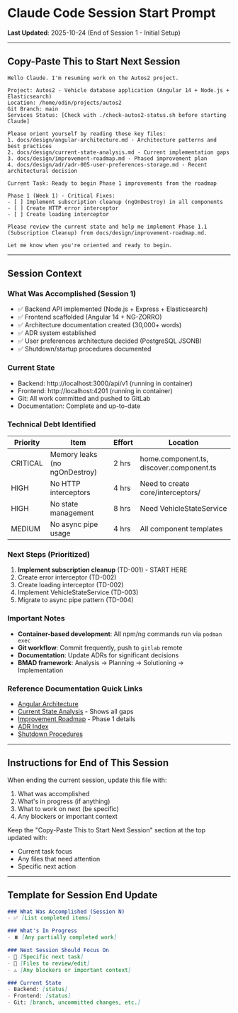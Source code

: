 # Claude Code Session Start Prompt

**Last Updated**: 2025-10-24 (End of Session 1 - Initial Setup)

---

## Copy-Paste This to Start Next Session

```
Hello Claude. I'm resuming work on the Autos2 project.

Project: Autos2 - Vehicle database application (Angular 14 + Node.js + Elasticsearch)
Location: /home/odin/projects/autos2
Git Branch: main
Services Status: [Check with ./check-autos2-status.sh before starting Claude]

Please orient yourself by reading these key files:
1. docs/design/angular-architecture.md - Architecture patterns and best practices
2. docs/design/current-state-analysis.md - Current implementation gaps
3. docs/design/improvement-roadmap.md - Phased improvement plan
4. docs/design/adr/adr-005-user-preferences-storage.md - Recent architectural decision

Current Task: Ready to begin Phase 1 improvements from the roadmap

Phase 1 (Week 1) - Critical Fixes:
- [ ] Implement subscription cleanup (ngOnDestroy) in all components
- [ ] Create HTTP error interceptor
- [ ] Create loading interceptor

Please review the current state and help me implement Phase 1.1
(Subscription Cleanup) from docs/design/improvement-roadmap.md.

Let me know when you're oriented and ready to begin.
```

---

## Session Context

### What Was Accomplished (Session 1)
- ✅ Backend API implemented (Node.js + Express + Elasticsearch)
- ✅ Frontend scaffolded (Angular 14 + NG-ZORRO)
- ✅ Architecture documentation created (30,000+ words)
- ✅ ADR system established
- ✅ User preferences architecture decided (PostgreSQL JSONB)
- ✅ Shutdown/startup procedures documented

### Current State
- Backend: http://localhost:3000/api/v1 (running in container)
- Frontend: http://localhost:4201 (running in container)
- Git: All work committed and pushed to GitLab
- Documentation: Complete and up-to-date

### Technical Debt Identified
| Priority | Item | Effort | Location |
|----------|------|--------|----------|
| CRITICAL | Memory leaks (no ngOnDestroy) | 2 hrs | home.component.ts, discover.component.ts |
| HIGH | No HTTP interceptors | 4 hrs | Need to create core/interceptors/ |
| HIGH | No state management | 8 hrs | Need VehicleStateService |
| MEDIUM | No async pipe usage | 4 hrs | All component templates |

### Next Steps (Prioritized)
1. **Implement subscription cleanup** (TD-001) - START HERE
2. Create error interceptor (TD-002)
3. Create loading interceptor (TD-002)
4. Implement VehicleStateService (TD-003)
5. Migrate to async pipe pattern (TD-004)

### Important Notes
- **Container-based development**: All npm/ng commands run via `podman exec`
- **Git workflow**: Commit frequently, push to `gitlab` remote
- **Documentation**: Update ADRs for significant decisions
- **BMAD framework**: Analysis → Planning → Solutioning → Implementation

### Reference Documentation Quick Links
- [Angular Architecture](docs/design/angular-architecture.md)
- [Current State Analysis](docs/design/current-state-analysis.md) - Shows all gaps
- [Improvement Roadmap](docs/design/improvement-roadmap.md) - Phase 1 details
- [ADR Index](docs/design/adr/README.md)
- [Shutdown Procedures](docs/lab-environment/shutdown-startup-procedures.md)

---

## Instructions for End of This Session

When ending the current session, update this file with:
1. What was accomplished
2. What's in progress (if anything)
3. What to work on next (be specific)
4. Any blockers or important context

Keep the "Copy-Paste This to Start Next Session" section at the top updated with:
- Current task focus
- Any files that need attention
- Specific next action

---

## Template for Session End Update

```markdown
### What Was Accomplished (Session N)
- ✅ [List completed items]

### What's In Progress
- ⏸️ [Any partially completed work]

### Next Session Should Focus On
- 🎯 [Specific next task]
- 📄 [Files to review/edit]
- ⚠️ [Any blockers or important context]

### Current State
- Backend: [status]
- Frontend: [status]
- Git: [branch, uncommitted changes, etc.]
```
